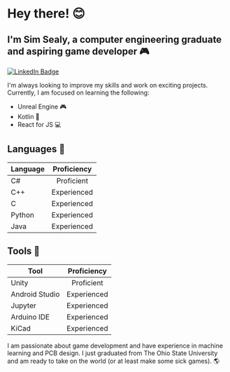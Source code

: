 # Hey there! 😊
## I'm Sim Sealy, a computer engineering graduate and aspiring game developer 🎮

[![LinkedIn Badge](https://img.shields.io/badge/LinkedIn-Profile-informational?style=flat-square&logo=linkedin&logoColor=white&color=0D76A8)](https://www.linkedin.com/in/sim-sealy/)

I'm always looking to improve my skills and work on exciting projects. Currently, I am focused on learning the following:
- Unreal Engine 🎮
- Kotlin 📱
- React for JS 💻

## Languages 💬

| Language        | Proficiency         |
| -------------  |:-------------:|
| C#              | Proficient      |
| C++             | Experienced     |
| C               | Experienced     |
| Python          | Experienced     |
| Java            | Experienced     |

## Tools 🔧

| Tool            | Proficiency         |
| -------------  |:-------------:|
| Unity           | Proficient     |
| Android Studio  | Experienced     |
| Jupyter         | Experienced     |
| Arduino IDE     | Experienced     |
| KiCad           | Experienced     |

I am passionate about game development and have experience in machine learning and PCB design. I just graduated from The Ohio State University and am ready to take on the world (or at least make some sick games). 🌎
